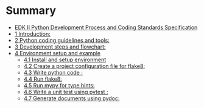 <!--- @file
  
  Copyright (c) 2020, Intel Corporation. All rights reserved.<BR>

  Redistribution and use in source (original document form) and 'compiled'
  forms (converted to PDF, epub, HTML and other formats) with or without
  modification, are permitted provided that the following conditions are met:

  1) Redistributions of source code (original document form) must retain the
     above copyright notice, this list of conditions and the following
     disclaimer as the first lines of this file unmodified.

  2) Redistributions in compiled form (transformed to other DTDs, converted to
     PDF, epub, HTML and other formats) must reproduce the above copyright
     notice, this list of conditions and the following disclaimer in the
     documentation and/or other materials provided with the distribution.

  THIS DOCUMENTATION IS PROVIDED BY TIANOCORE PROJECT "AS IS" AND ANY EXPRESS OR
  IMPLIED WARRANTIES, INCLUDING, BUT NOT LIMITED TO, THE IMPLIED WARRANTIES OF
  MERCHANTABILITY AND FITNESS FOR A PARTICULAR PURPOSE ARE DISCLAIMED. IN NO
  EVENT SHALL TIANOCORE PROJECT  BE LIABLE FOR ANY DIRECT, INDIRECT, INCIDENTAL,
  SPECIAL, EXEMPLARY, OR CONSEQUENTIAL DAMAGES (INCLUDING, BUT NOT LIMITED TO,
  PROCUREMENT OF SUBSTITUTE GOODS OR SERVICES; LOSS OF USE, DATA, OR PROFITS;
  OR BUSINESS INTERRUPTION) HOWEVER CAUSED AND ON ANY THEORY OF LIABILITY,
  WHETHER IN CONTRACT, STRICT LIABILITY, OR TORT (INCLUDING NEGLIGENCE OR
  OTHERWISE) ARISING IN ANY WAY OUT OF THE USE OF THIS DOCUMENTATION, EVEN IF
  ADVISED OF THE POSSIBILITY OF SUCH DAMAGE.

-->

# Summary

* [EDK II Python Development Process and Coding Standards Specification](README.md)
* [1 Introduction:](introduction.md)
* [2 Python coding guidelines and tools:](python_coding_guidelines_and_tools.md)
* [3 Development steps and flowchart: ](development_steps_and_flowchart.md)
* [4 Environment setup and example](environment_setup_and_example/README.md)
  * [4.1 Install and setup environment](environment_setup_and_example/1_install_and_setup_environment.md)
  * [4.2 Create a project configuration file for flake8: ](environment_setup_and_example/2_create_project_configuration_file_for_flake8.md)
  * [4.3 Write python code :](environment_setup_and_example/3_write_python_code.md)
  * [4.4 Run flake8:](environment_setup_and_example/4_run_flake8.md)
  * [4.5 Run mypy for type hints:](environment_setup_and_example/5_run_mypy_for_type_hints.md)
  * [4.6 Write a unit test using pytest :](environment_setup_and_example/6_write_unit_test_using_pytest.md)
  * [4.7 Generate documents using pydoc:](environment_setup_and_example/7_generate_documents_using_pydoc.md)

